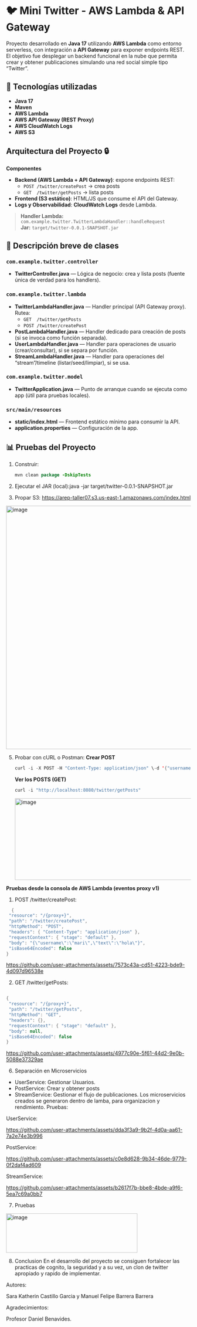 # 🐦 Mini Twitter - AWS Lambda & API Gateway

Proyecto desarrollado en **Java 17** utilizando **AWS Lambda** como entorno serverless, con integración a **API Gateway** para exponer endpoints REST.  
El objetivo fue desplegar un backend funcional en la nube que permita crear y obtener publicaciones simulando una red social simple tipo “Twitter”.

## 🚀 Tecnologías utilizadas

- **Java 17**
- **Maven**
- **AWS Lambda**
- **AWS API Gateway (REST Proxy)**
- **AWS CloudWatch Logs**
- **AWS S3**

## Arquitectura del Proyecto 🔒

**Componentes**
- **Backend (AWS Lambda + API Gateway)**: expone endpoints REST:
  - `POST /twitter/createPost` → crea posts
  - `GET  /twitter/getPosts`   → lista posts
- **Frontend (S3 estático)**: HTML/JS que consume el API del Gateway.
- **Logs y Observabilidad**: **CloudWatch Logs** desde Lambda.

> **Handler Lambda:** `com.example.twitter.TwitterLambdaHandler::handleRequest`  
> **Jar:** `target/twitter-0.0.1-SNAPSHOT.jar`

## 📄 Descripción breve de clases

### `com.example.twitter.controller`
- **TwitterController.java** — Lógica de negocio: crea y lista posts (fuente única de verdad para los handlers).

### `com.example.twitter.lambda`
- **TwitterLambdaHandler.java** — Handler principal (API Gateway proxy). Rutea:
  - `GET  /twitter/getPosts`
  - `POST /twitter/createPost`
- **PostLambdaHandler.java** — Handler dedicado para creación de posts (si se invoca como función separada).
- **UserLambdaHandler.java** — Handler para operaciones de usuario (crear/consultar), si se separa por función.
- **StreamLambdaHandler.java** — Handler para operaciones del “stream”/timeline (listar/seed/limpiar), si se usa.

### `com.example.twitter.model`
- **TwitterApplication.java** — Punto de arranque cuando se ejecuta como app (útil para pruebas locales).

### `src/main/resources`
- **static/index.html** — Frontend estático mínimo para consumir la API.
- **application.properties** — Configuración de la app.

## 📊 Pruebas del Proyecto 

1. Construir:
   ```java
   mvn clean package -DskipTests
   ```

2. Ejecutar el JAR (local):java -jar target/twitter-0.0.1-SNAPSHOT.jar
3. Propar S3: https://arep-taller07.s3.us-east-1.amazonaws.com/index.html

  <img width="1350" height="664" alt="image" src="https://github.com/user-attachments/assets/61413365-d29b-4c67-b077-f2981c23d40f" />

5. Probar con cURL o Postman:
   **Crear POST**
   ```java
   curl -i -X POST -H "Content-Type: application/json" \-d '{"username":"mari","text":"hola"}' \"http://localhost:8080/twitter/createPost"
     ```
   **Ver los POSTS (GET)**
    ```java
    curl -i "http://localhost:8080/twitter/getPosts"
     ```
    <img width="1005" height="223" alt="image" src="https://github.com/user-attachments/assets/d02d3e41-9d6f-476a-a9ec-7ac4bda9a8ac" />
**Pruebas desde la consola de AWS Lambda (eventos proxy v1)**
1. POST /twitter/createPost:
 ```java
   {
  "resource": "/{proxy+}",
  "path": "/twitter/createPost",
  "httpMethod": "POST",
  "headers": { "Content-Type": "application/json" },
  "requestContext": { "stage": "default" },
  "body": "{\"username\":\"mari\",\"text\":\"hola\"}",
  "isBase64Encoded": false
}
```
https://github.com/user-attachments/assets/7573c43a-cd51-4223-bde9-4d097d96538e

2. GET /twitter/getPosts:
 ```java

{
  "resource": "/{proxy+}",
  "path": "/twitter/getPosts",
  "httpMethod": "GET",
  "headers": {},
  "requestContext": { "stage": "default" },
  "body": null,
  "isBase64Encoded": false
}
 ```

https://github.com/user-attachments/assets/4977c90e-5f61-44d2-9e0b-5088e37329ae

6. Separación en Microservicios
  - UserService: Gestionar Usuarios.
  - PostService: Crear y obtener posts
  - StreamService: Gestionar el flujo de publicaciones. Los microservicios creados se generaron dentro de lamba, para organizacion y rendimiento.
Pruebas:

UserService:

https://github.com/user-attachments/assets/dda3f3a9-9b2f-4d0a-aa61-7a2e74e3b996

PostService:

https://github.com/user-attachments/assets/c0e8d628-9b34-46de-9779-0f2daf4ad609

StreamService:

https://github.com/user-attachments/assets/b2617f7b-bbe8-4bde-a9f6-5ea7c69a0bb7

7. Pruebas
  <img width="358" height="107" alt="image" src="https://github.com/user-attachments/assets/ffe79b43-a4bc-4cca-9161-378b26c25132" />

8. Conclusion
   En el desarrollo del proyecto se consiguen fortalecer las practicas de cognito, la seguridad y a su vez, un clon de twitter apropiado y rapido de implementar.


Autores:

Sara Katherin Castillo Garcia y Manuel Felipe Barrera Barrera

Agradecimientos:

Profesor Daniel Benavides.

  
 




   













